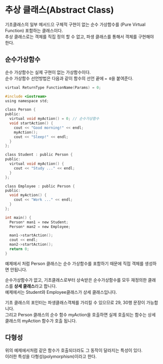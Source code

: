 # 추상 클래스(Abstract Class)

기초클래스의 일부 메서드으 구체적 구현이 없는 순수 가상함수를 (Pure Virtual Function) 포함하는 클래스이다.  
추상 클래스로는 객체를 직집 정의 할 수 없고, 파생 클래스를 통해서 객체를 구현해야 한다.

## 순수가상함수

순수 가상함수는 실제 구현이 없는 가상함수이다.  
순수 가상함수 선언방법은 다음과 같이 함수의 선언 끝에 `= 0`을 붙여준다.

```c
virtual ReturnType FunctionName(Params) = 0;
```

```c
#include <iostream>
using namespace std;

class Person {
public:
  virtual void myAction() = 0; // 순수가상함수
  void startAction() {
    cout << "Good morning!" << endl;
    myAction();
    cout << "Sleep!" << endl;
  }
};

class Student : public Person {
public:
  virtual void myAction() {
    cout << "Study ..." << endl;
  }
};

class Employee : public Person {
public:
  void myAction() {
    cout << "Work ..." << endl;
  }
};

int main() {
  Person* man1 = new Student;
  Person* man2 = new Employee;

  man1->startAction();
  cout << endl;
  man2->startAction();
  return 0;
}
```

예제에서 처럼 Person 클래스는 순수 가상함수를 포함하기 때문에 직접 객체를 생성하면 안됩니다.

순수가상함수가 없고, 기초클래스로부터 상속받은 순수가상함수를 모두 재정의한 클래스를 **상세 클래스**라고 합니다.  
예제에서는 Student와 Employee클래스가 상세 클래스입니다.

기초 클래스의 포인터는 파생클래스객체를 가리킬 수 있으므로 29, 30행 문장이 가능합니다.  
그리고 Person 클래스의 순수 함수 myAction을 호출하면 실제 호출되는 함수는 상세 클래스의 myAction 함수가 호출 됩니다.

## 다형성 

위의 예제에서처럼 같은 함수가 호출되더라도 그 동작이 달라지는 특성이 있다.  
이러한 특성을 다형성(polymorphism)이라고 한다.